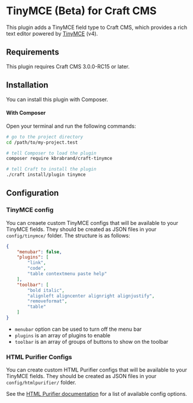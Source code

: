 # TinyMCE (Beta) for Craft CMS

This plugin adds a TinyMCE field type to Craft CMS, which provides a rich text editor powered by [TinyMCE] (v4).

## Requirements

This plugin requires Craft CMS 3.0.0-RC15 or later.

## Installation

You can install this plugin with Composer.

#### With Composer

Open your terminal and run the following commands:

```bash
# go to the project directory
cd /path/to/my-project.test

# tell Composer to load the plugin
composer require kbrabrand/craft-tinymce

# tell Craft to install the plugin
./craft install/plugin tinymce
```

## Configuration

### TinyMCE config
You can creaete custom TinyMCE configs that will be available to your TinyMCE fields. They should be created as JSON files in your `config/tinymce/` folder. The structure is as follows:

```json
{
    "menubar": false,
    "plugins": [
        "link", 
        "code", 
        "table contextmenu paste help"
    ],
    "toolbar": [
        "bold italic", 
        "alignleft aligncenter alignright alignjustify", 
        "removeformat", 
        "table"
    ]
}
```

- `menubar` option can be used to turn off the menu bar
- `plugins` is an array of plugins to enable
- `toolbar` is an array of groups of buttons to show on the toolbar

### HTML Purifier Configs

You can create custom HTML Purifier configs that will be available to your TinyMCE fields. They should be created as JSON files in your `config/htmlpurifier/` folder.

See the [HTML Purifier documentation] for a list of available config options. 

[TinyMCE]: https://www.tiny.cloud/
[HTML Purifier documentation]: http://htmlpurifier.org/live/configdoc/plain.html
